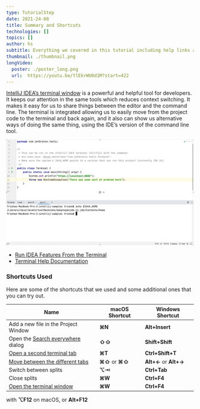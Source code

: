 ```yaml
---
type: TutorialStep
date: 2021-24-08
title: Summary and Shortcuts
technologies: []
topics: []
author: hs
subtitle: Everything we covered in this tutorial including help links and shortcuts.
thumbnail: ./thumbnail.png
longVideo:
  poster: ./poster_long.png
  url:  https://youtu.be/tlEkrWU0d1M?start=422
---
```


[IntelliJ IDEA’s terminal window](https://www.jetbrains.com/help/idea/terminal-emulator.html) is a powerful and helpful tool for developers. It keeps our attention in the same tools which reduces context switching. It makes it easy for us to share things between the editor and the command line. The terminal is integrated allowing us to easily move from the project code to the terminal and back again, and it also can show us alternative ways of doing the same thing, using the IDE’s version of the command line tool.

![Different Java Home](different-java-home.png)

- [Run IDEA Features From the Terminal](https://blog.jetbrains.com/idea/2020/07/run-ide-features-from-the-terminal/)
- [Terminal Help Documentation](https://www.jetbrains.com/help/idea/terminal-emulator.html/)


### Shortcuts Used
Here are some of the shortcuts that we used and some additional ones that you can try out. 

| Name      | macOS Shortcut | Windows Shortcut |
| ----------- | ----------- | ----------- |
|Add a new file in the Project Window|**⌘N**|**Alt+Insert**
|Open the [Search everywhere](https://www.jetbrains.com/help/idea/searching-everywhere.html) dialog |**⇧⇧** |**Shift+Shift**|
|[Open a second terminal tab](https://www.jetbrains.com/help/idea/terminal-emulator.html#new_session)|**⌘T**|**Ctrl+Shift+T**|
|[Move between the different tabs](https://www.jetbrains.com/help/idea/terminal-emulator.html#new_session)|**⌘⇧** or **⌘⇧** |**Alt+←** or **Alt+→** |
|Switch between splits|**⌥⇥** |**Ctrl+Tab**|
|Close splits|**⌘W** | **Ctrl+F4**|
|[Open the terminal window](https://www.jetbrains.com/help/idea/terminal-emulator.html#open-terminal)|**⌘W** | **Ctrl+F4**|
 with **⌥F12** on macOS, or **Alt+F12**